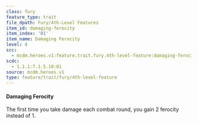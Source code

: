 ```yaml
---
class: fury
feature_type: trait
file_dpath: Fury/4th-Level Features
item_id: damaging-ferocity
item_index: '01'
item_name: Damaging Ferocity
level: 4
scc:
  - mcdm.heroes.v1:feature.trait.fury.4th-level-feature:damaging-ferocity
scdc:
  - 1.1.1:7.1.5.10:01
source: mcdm.heroes.v1
type: feature/trait/fury/4th-level-feature
---
```


#### Damaging Ferocity

The first time you take damage each combat round, you gain 2 ferocity instead of 1.
